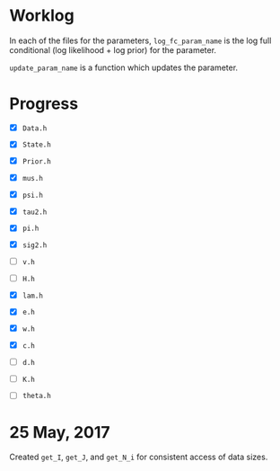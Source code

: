 # Worklog

In each of the files for the parameters, `log_fc_param_name` is the
log full conditional (log likelihood + log prior) for the parameter. 

`update_param_name` is a function which updates the parameter.

# Progress
- [x] `Data.h`
- [x] `State.h`
- [x] `Prior.h`
- [x] `mus.h`
- [x] `psi.h`
- [x] `tau2.h`
- [x] `pi.h`
- [x] `sig2.h`
- [ ] `v.h`
- [ ] `H.h`
- [x] `lam.h`
- [x] `e.h`
- [x] `w.h`
- [x] `c.h`
- [ ] `d.h`
- [ ] `K.h`
- [ ] `theta.h`


# 25 May, 2017

Created `get_I`, `get_J`, and `get_N_i` for consistent access of 
data sizes.

